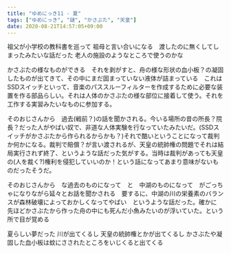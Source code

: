 ```yaml
---
title: "ゆめにっき11 - 夏"
tags: ["ゆめにっき", "謎", "かさぶた", "天皇"]
date: 2020-08-21T14:57:05+09:00
---
```


祖父が小学校の教科書を巡って
祖母と言い合いになる　渡したのに無くしてしまったみたいな話だった
老人の施設のようなところで使うのかな

かさぶたの様なものができる　それを剥がすと、舟の様な形状の血小板？の凝固したものが出てきて、その中にまだ固まっていない液体が詰まっている　これはSSDスイッチといって、音楽のパススルーフィルターを作成するために必要な装置を作る部品らしい。それは人体のかさぶたの様な部位に接着して使う。それを工作する実習みたいなものに参加する。

そのおじさんから　過去(戦前？)の話を聞かされる。今いる場所の昔の所長？院長？だった人がやばい奴で、非道な人体実験を行なっていたみたいだ。(SSDスイッチがかさぶたから作られるからかも？)それで酷いということになって裁判か何かになる。裁判で賠償？が言い渡されるが、天皇の統帥権の問題でそれは結局実行されず終了、というような話だった気がする。当時は裁判があっても天皇の(人を裁く?)権利を侵犯していいのか！という話になってあまり意味がないものだったそうだ。

そのおじさんから　な過去のものになって　と　中湖のものになって　がごっちゃになりながら延々とお話を聞かされる　要するに、中湖の川の栄養素のバランスが森林破壊によっておかしくなってやばい　というような話だった。確かに　先ほどかさぶたから作った舟の中にも死んだ小魚みたいのが浮いていた。という所で目が覚める

夏らしい夢だった
川が出てくるし
天皇の統帥権とかが出てくるし
かさぶたや凝固した血小板は蚊にさされたところをいじくると出てくる